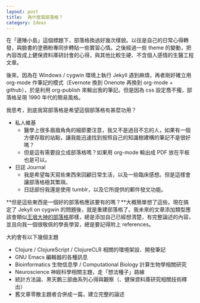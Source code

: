 ```yaml
---
layout: post
title:  為什麼寫部落格？
category: Ideas
---
```

在「邊陲小島」這個標題下，部落格換過好幾次樣貌。以往是自己的日常心得轉發，與臉書的塗鴉粉專同步轉貼一些實習心情。之後經過一些 theme 的變動，把內容改成上健保資料庫研討會的心得，與其他比較生硬、不含個人感情的生醫工程文章。

後來，因為在 Windows / cygwin 環境上執行 Jekyll 遇到麻煩，再者剛好確立用 org-mode 作筆記的模式（Evernote 換到 Onenote 再換到 org-mode + github），於是利用 org-publish 來輸出我的筆記。但是因為 css 設定喬不攏，部落格呈現 1990 年代的簡易風格。

我思考，到底我寫部落格是希望這個部落格有甚麼功用？

- 私人維基
    - 醫學上很多眉眉角角的細節要注意，我又不是過目不忘的人，如果有一個方便存取的站點，讓我能迅速找到按照自己的知識樹建構的筆記不是很好嗎？
    - 但是這有需要設立成部落格嗎？如果用 org-mode 輸出成 PDF 放在平板也是可以。
- 日誌 Journal
    - 我是希望每天寫些東西來回顧日常生活，以及一些臨床感想。但是這樣會讓部落格極其繁瑣。
    - 日誌部份我還是使用 tumblr，以及它所提供的郵件發文功能。

**但是這些東西是一個好的部落格應該要有的嗎？**大概簡單想了這些。現在搞定了 Jekyll on cygwin 的問題後，就是重建部落格了。我未來的文章添加類型應該會類似[王垠大神的部落格](http://yinwang.org)那樣，總是添加自己已經想清楚，有完整論述的內容，並且向我一個很敬佩的學長學習，總是要記得附上 references。

大約會有以下幾個主題

- Clojure / ClojureScript / ClojureCLR 相關的環境架設、開發筆記
- GNU Emacs 編輯器的各種訊息
- Bioinformatics 生物信息學 / Computational Biology 計算生物學相關研究
- Neuroscience 神經科學相關主題，走「想法種子」路線
- 統計方法論、黑天鵝三部曲系列心得與觀察（、健保資料庫研究相關技術釋出）
- 舊文章零散主題者合併成一篇，建立完整的論述
